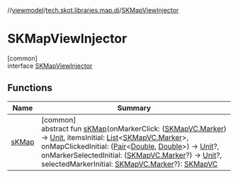 //[viewmodel](../../../index.md)/[tech.skot.libraries.map.di](../index.md)/[SKMapViewInjector](index.md)

# SKMapViewInjector

[common]\
interface [SKMapViewInjector](index.md)

## Functions

| Name | Summary |
|---|---|
| [sKMap](s-k-map.md) | [common]<br>abstract fun [sKMap](s-k-map.md)(onMarkerClick: ([SKMapVC.Marker](../../../../viewcontract/viewcontract/tech.skot.libraries.map/-s-k-map-v-c/-marker/index.md)) -&gt; [Unit](https://kotlinlang.org/api/latest/jvm/stdlib/kotlin/-unit/index.html), itemsInitial: [List](https://kotlinlang.org/api/latest/jvm/stdlib/kotlin.collections/-list/index.html)&lt;[SKMapVC.Marker](../../../../viewcontract/viewcontract/tech.skot.libraries.map/-s-k-map-v-c/-marker/index.md)&gt;, onMapClickedInitial: ([Pair](https://kotlinlang.org/api/latest/jvm/stdlib/kotlin/-pair/index.html)&lt;[Double](https://kotlinlang.org/api/latest/jvm/stdlib/kotlin/-double/index.html), [Double](https://kotlinlang.org/api/latest/jvm/stdlib/kotlin/-double/index.html)&gt;) -&gt; [Unit](https://kotlinlang.org/api/latest/jvm/stdlib/kotlin/-unit/index.html)?, onMarkerSelectedInitial: ([SKMapVC.Marker](../../../../viewcontract/viewcontract/tech.skot.libraries.map/-s-k-map-v-c/-marker/index.md)?) -&gt; [Unit](https://kotlinlang.org/api/latest/jvm/stdlib/kotlin/-unit/index.html)?, selectedMarkerInitial: [SKMapVC.Marker](../../../../viewcontract/viewcontract/tech.skot.libraries.map/-s-k-map-v-c/-marker/index.md)?): [SKMapVC](../../../../viewcontract/viewcontract/tech.skot.libraries.map/-s-k-map-v-c/index.md) |
